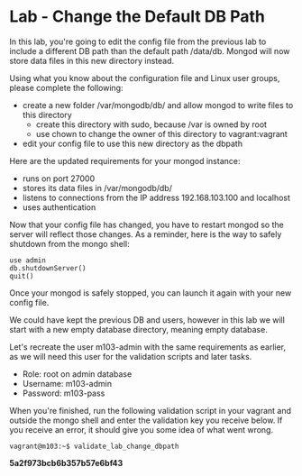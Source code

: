# Lab - Change the Default DB Path

In this lab, you're going to edit the config file from the previous lab to include a different DB path than the default path /data/db. Mongod will now store data files in this new directory instead.

Using what you know about the configuration file and Linux user groups, please complete the following:

- create a new folder /var/mongodb/db/ and allow mongod to write files to this directory
    - create this directory with sudo, because /var is owned by root
    - use chown to change the owner of this directory to vagrant:vagrant
- edit your config file to use this new directory as the dbpath

Here are the updated requirements for your mongod instance:

- runs on port 27000
- stores its data files in /var/mongodb/db/
- listens to connections from the IP address 192.168.103.100 and localhost
- uses authentication

Now that your config file has changed, you have to restart mongod so the server will reflect those changes. As a reminder, here is the way to safely shutdown from the mongo shell:

```
use admin
db.shutdownServer()
quit()
```

Once your mongod is safely stopped, you can launch it again with your new config file.

We could have kept the previous DB and users, however in this lab we will start with a new empty database directory, meaning empty database.

Let's recreate the user m103-admin with the same requirements as earlier, as we will need this user for the validation scripts and later tasks.

- Role: root on admin database
- Username: m103-admin
- Password: m103-pass

When you're finished, run the following validation script in your vagrant and outside the mongo shell and enter the validation key you receive below. If you receive an error, it should give you some idea of what went wrong.

```
vagrant@m103:~$ validate_lab_change_dbpath
```

**5a2f973bcb6b357b57e6bf43**
